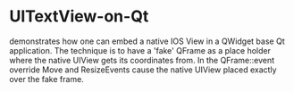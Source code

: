 # UITextView-on-Qt
demonstrates how one can embed a native IOS View in a QWidget base Qt application.
The technique is to have a 'fake' QFrame as a place holder where the native UIView gets its coordinates from.
In the QFrame::event override Move and ResizeEvents cause the native UIView placed exactly over the fake frame.
